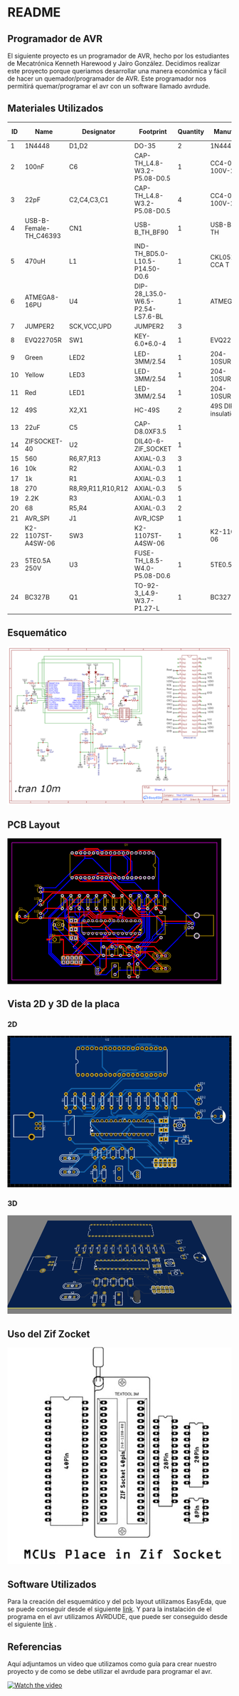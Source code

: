 # README
## Programador de AVR
El siguiente proyecto es un programador de AVR, hecho por los estudiantes de Mecatrónica Kenneth Harewood y Jairo González.
Decidimos realizar este proyecto porque queriamos desarrollar una manera económica y fácil de hacer un quemador/programador de AVR. Este programador nos permitirá quemar/programar el avr con un software llamado avrdude.

## Materiales Utilizados
| ID | Name                    | Designator        | Footprint                         | Quantity | Manufacturer Part               | Manufacturer                      | Supplier | Supplier Part |
| -- | ----------------------- | ----------------- | --------------------------------- | -------- | ------------------------------- | --------------------------------- | -------- | ------------- |
| 1  | 1N4448                  | D1,D2             | DO-35                             | 2        | 1N4448                          | SEMTECH                           | LCSC     | C54037        |
| 2  | 100nF                   | C6                | CAP-TH\_L4.8-W3.2-P5.08-D0.5      | 1        | CC4-0805-CG-100V-22pF-J.A       | 火炬                                | LCSC     | C454606       |
| 3  | 22pF                    | C2,C4,C3,C1       | CAP-TH\_L4.8-W3.2-P5.08-D0.5      | 4        | CC4-0805-CG-100V-22pF-J.A       | 火炬                                | LCSC     | C454606       |
| 4  | USB-B-Female-TH\_C46393 | CN1               | USB-B\_TH\_BF90                   | 1        | USB-B-Female-90-TH              |                                   | LCSC     | C46393        |
| 5  | 470uH                   | L1                | IND-TH\_BD5.0-L10.5-P14.50-D0.6   | 1        | CKL0510\*470uH/K-CCA T          | CENKER                            | LCSC     | C354672       |
| 6  | ATMEGA8-16PU            | U4                | DIP-28\_L35.0-W6.5-P2.54-LS7.6-BL | 1        | ATMEGA8-16PU                    | MICROCHIP                         | LCSC     | C112958       |
| 7  | JUMPER2                 | SCK,VCC,UPD       | JUMPER2                           | 3        |                                 |                                   |          |               |
| 8  | EVQ22705R               | SW1               | KEY-6.0\*6.0-4                    | 1        | EVQ22705R                       | PANASONIC                         | LCSC     | C79156        |
| 9  | Green                   | LED2              | LED-3MM/2.54                      | 1        | 204-10SURD/S530-A3              | EVERLIGHT                         | LCSC     | C99772        |
| 10 | Yellow                  | LED3              | LED-3MM/2.54                      | 1        | 204-10SURD/S530-A3              | EVERLIGHT                         | LCSC     | C99772        |
| 11 | Red                     | LED1              | LED-3MM/2.54                      | 1        | 204-10SURD/S530-A3              | EVERLIGHT                         | LCSC     | C99772        |
| 12 | 49S                     | X2,X1             | HC-49S                            | 2        | 49S DIP Crystal insulation film | YXC                               | LCSC     | C35018        |
| 13 | 22uF                    | C5                | CAP-D8.0XF3.5                     | 1        |                                 |                                   |          |               |
| 14 | ZIFSOCKET-40            | U2                | DIL40-6-ZIF\_SOCKET               | 1        |                                 |                                   |          |               |
| 15 | 560                     | R6,R7,R13         | AXIAL-0.3                         | 3        |                                 |                                   |          |               |
| 16 | 10k                     | R2                | AXIAL-0.3                         | 1        |                                 |                                   |          |               |
| 17 | 1k                      | R1                | AXIAL-0.3                         | 1        |                                 |                                   |          |               |
| 18 | 270                     | R8,R9,R11,R10,R12 | AXIAL-0.3                         | 5        |                                 |                                   |          |               |
| 19 | 2.2K                    | R3                | AXIAL-0.3                         | 1        |                                 |                                   |          |               |
| 20 | 68                      | R5,R4             | AXIAL-0.3                         | 2        |                                 |                                   |          |               |
| 21 | AVR\_SPI                | J1                | AVR\_ICSP                         | 1        |                                 |                                   |          |               |
| 22 | K2-1107ST-A4SW-06       | SW3               | K2-1107ST-A4SW-06                 | 1        | K2-1107ST-A4SW-06               | Rectangular Connectors - Contacts | LCSC     | C118141       |
| 23 | 5TE0.5A 250V            | U3                | FUSE-TH\_L8.5-W4.0-P5.08-D0.6     | 1        | 5TE0.5A 250V                    | XC Elec(Shenzhen)                 | LCSC     | C140483       |
| 24 | BC327B                  | Q1                | TO-92-3\_L4.9-W3.7-P1.27-L        | 1        | BC327B                          | CJ                                | LCSC     | C16826        |

## Esquemático
![](2020-04-21-01-45-35.png)

## PCB Layout
![](2020-04-21-01-46-21.png)

## Vista 2D y 3D de la placa
### 2D
![](2020-04-21-01-46-59.png)
### 3D
![](2020-04-21-01-47-29.png)

## Uso del Zif Zocket
![](2020-04-21-01-48-57.png)

## Software Utilizados
Para la creación del esquemático y del pcb layout utilizamos EasyEda, que se puede conseguir desde el siguiente [link](https://easyeda.com/page/download). Y para la instalación de el programa en el avr utilizamos AVRDUDE, que puede ser conseguido desde el siguiente [link](http://download.savannah.gnu.org/releases/avrdude/) .

## Referencias
Aquí adjuntamos un video que utilizamos como guía para crear nuestro proyecto y de como se debe utilizar el avrdude para programar el avr.

[![Watch the video](https://img.youtube.com/vi/4rtXA-ren3Y/maxresdefault.jpg)](https://youtu.be/4rtXA-ren3Y)
